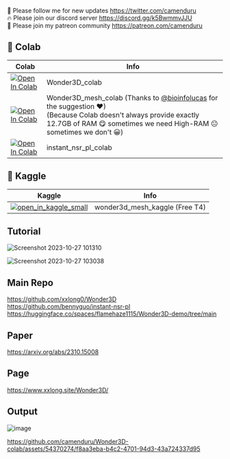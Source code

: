 🐣 Please follow me for new updates https://twitter.com/camenduru <br />
🔥 Please join our discord server https://discord.gg/k5BwmmvJJU <br />
🥳 Please join my patreon community https://patreon.com/camenduru <br />

## 🦒 Colab

| Colab | Info
| --- | --- |
[![Open In Colab](https://colab.research.google.com/assets/colab-badge.svg)](https://colab.research.google.com/github/camenduru/Wonder3D-colab/blob/main/Wonder3D_colab.ipynb) | Wonder3D_colab
[![Open In Colab](https://colab.research.google.com/assets/colab-badge.svg)](https://colab.research.google.com/github/camenduru/Wonder3D-colab/blob/main/Wonder3D_mesh_colab.ipynb) | Wonder3D_mesh_colab (Thanks to [@bioinfolucas](https://twitter.com/bioinfolucas) for the suggestion ❤) <br /> (Because Colab doesn't always provide exactly 12.7GB of RAM 😋 sometimes we need High-RAM 😐 sometimes we don't 😀)
[![Open In Colab](https://colab.research.google.com/assets/colab-badge.svg)](https://colab.research.google.com/github/camenduru/Wonder3D-colab/blob/main/instant_nsr_pl_colab.ipynb) | instant_nsr_pl_colab

## 🦆 Kaggle

| Kaggle | Info
| --- | --- |
[![open_in_kaggle_small](https://user-images.githubusercontent.com/54370274/228924833-17316feb-d0fe-4249-90ba-682930ba11e5.svg)](https://kaggle.com/camenduru/wonder3d) | wonder3d_mesh_kaggle (Free T4)

## Tutorial
![Screenshot 2023-10-27 101310](https://github.com/camenduru/Wonder3D-colab/assets/54370274/4138a80c-6c9d-4759-be9c-f5bd4a8094b1)

![Screenshot 2023-10-27 103038](https://github.com/camenduru/Wonder3D-colab/assets/54370274/10f9cd59-b482-4d4a-8da6-e43aa68b9d73)

## Main Repo
https://github.com/xxlong0/Wonder3D <br />
https://github.com/bennyguo/instant-nsr-pl <br />
https://huggingface.co/spaces/flamehaze1115/Wonder3D-demo/tree/main <br />

## Paper
https://arxiv.org/abs/2310.15008

## Page
https://www.xxlong.site/Wonder3D/

## Output
![image](https://github.com/camenduru/Wonder3D-colab/assets/54370274/7ab88ed5-b920-4d89-be1a-bd73b360b00e)

https://github.com/camenduru/Wonder3D-colab/assets/54370274/f8aa3eba-b4c2-4701-94d3-43a724337d95

